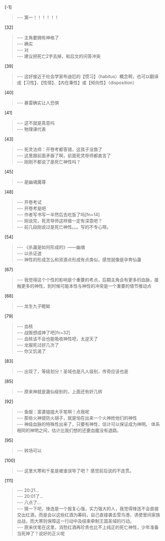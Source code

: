 
[-1] 
>--- 第一！！！！！！<br>

[32] 
>--- 主角要拥有神格了<br>
>--- 确实<br>
>--- 对<br>
>--- 建议把死亡2字去掉，和后文的问答冲突<br>

[39] 
>--- 这好接近于社会学家布迪厄的【惯习】（habitus）概念啊，也可以翻译成【习性】、【性情】、【内在秉性】或【倾向性】（disposition）<br>

[40] 
>--- 暴雷确实让人恐惧<br>

[41] 
>--- 这不就是真意吗<br>
>--- 物理课代表<br>

[43] 
>--- 死灵法师：开卷考都答错，这孩子没救了<br>
>--- 这里跟前面矛盾了啊，前面死灵导师都直言了<br>
>--- 刚刚不都说了是死亡神性吗？<br>

[45] 
>--- 是幽魂魔尊<br>

[48] 
>--- 开卷考试<br>
>--- 开卷考是吧<br>
>--- 作者写书写一半然后去吃饭了吗[fn=14]<br>
>--- 刚说完，死灵导师这样做一定有深意吧？<br>
>--- 前几段刚说过是死亡神性。。。写的不专心呀。<br>

[54] 
>--- 《杀蛊是如何形成的》——幽魂<br>
>--- 以杀证道<br>
>--- 神性的形成怎么和资源点形成有点类似，感觉就像是孕育仙蛊<br>

[67] 
>--- 我觉得这个个性的影响是个重要的考点，后期主角会有更多的血脉，接触更多的神性，到时候可能本性与神性的冲突是一个重要的情节推动点<br>

[68] 
>--- 龙生九子睚眦<br>

[79] 
>--- 血核<br>
>--- 战贩想成神了吧[fn=32]<br>
>--- 血核该不会也能吸收神性吧，太逆天了<br>
>--- 龙服死过好几次了<br>
>--- 你又饥渴了<br>

[83] 
>--- 出现了，等级划分！圣域也是凡人级别，传奇应该也是<br>

[85] 
>--- 原来神就是蛊仙级别的，上面还有好几转<br>

[92] 
>--- 鱼服：富婆姐姐大手笔啊！点我呢<br>
>--- 那些火神提防火胡子，就是怕在出来一个火神抢他们的神性<br>
>--- 神级血脉的特殊性出来了，只要有神性，估计可以保证成为神明。
体系相同的神明之间，估计比我们想的还要血腥没有退路。<br>

[95] 
>--- 转场可以<br>

[100] 
>--- 这里大寒和千星是被谁误导了吧？
感觉前后说的不连贯。<br>

[111] 
>--- 20:21…<br>
>--- 20:01了…<br>
>--- 八点了…<br>
>--- 猜一下吧，锋连是一个报复心强，实力强大的人，我觉得锋连不会直接交出红酒，而是会以这些红酒为筹码，自己直接袭击雪鸟港，诱使里间家族出战，而大寒则保障这一行动中及结束牵制王国圣域的行动。<br>
>--- 原来伏笔在这里，消愁红酒再珍贵也比不上纯正的死亡神性，少年准备当死神了？说好的正义呢<br>
